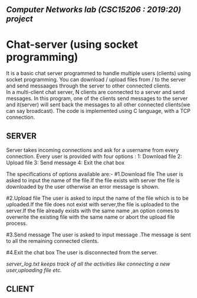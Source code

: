 ## _Computer Networks lab (CSC15206 : 2019:20) project_

# **Chat-server (using socket programming)**
It is a basic chat server programmed to handle multiple users (clients) using socket programming. You can download / upload files from / to the server and send messaages through the server to other connected clients.  
In a multi-client chat server, N clients are connected to a server and send messages. In this program, one of the clients send messages to the server and it(server) will sent back the messages to all other connected clients(we can say broadcast). The code is implemented using C language, with a TCP connection.  

## SERVER

Server takes incoming connections and ask for a username from every connection.
Every user is provided with four options :
1: Download file
2: Upload file
3: Send message
4: Exit the chat box

The specifications of options available are:-
#1.Download file
   The user is asked to input the name of the file.If the file exists with server the file is downloaded by the user otherwise    an error message is shown.
   
#2.Upload file
   The user is asked to input the name of the file which is to be uploaded.If the file does not exist with server,the file is      uploaded to the server.If the file already exists with the same name ,an option comes to overwrite the existing file with      the same name or abort the upload file process.
   
#3.Send message
   The user is asked to input message .The message is sent to all the remaining connected clients.
   
#4.Exit the chat box
   The user is disconnected from the server.

_server_log.txt keeps track of all the activities like connecting a new user,uploading file etc._


## CLIENT
